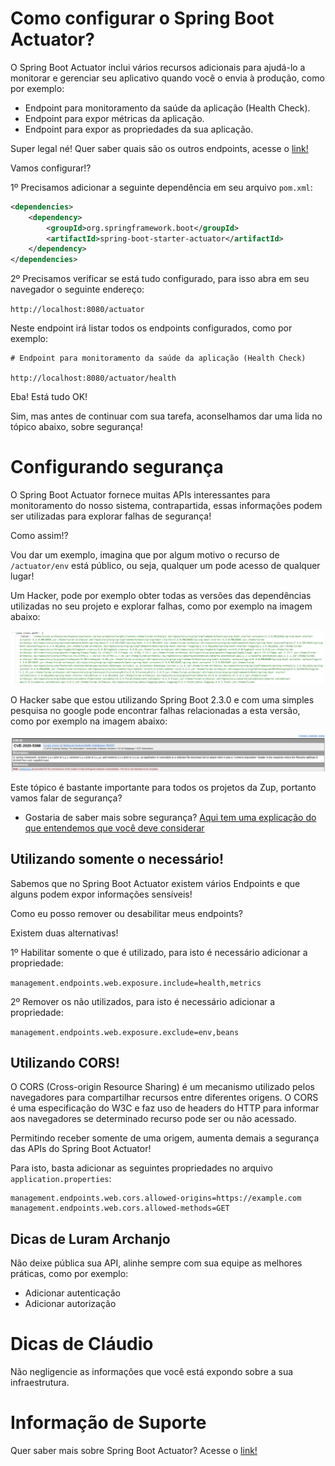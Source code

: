 # Como configurar o Spring Boot Actuator?

O Spring Boot Actuator inclui vários recursos adicionais para ajudá-lo a monitorar e gerenciar seu aplicativo quando 
você o envia à produção, como por exemplo:

- Endpoint para monitoramento da saúde da aplicação (Health Check).
- Endpoint para expor métricas da aplicação.
- Endpoint para expor as propriedades da sua aplicação.

Super legal né! Quer saber quais são os outros endpoints, acesse o [link!](https://docs.spring.io/spring-boot/docs/current/reference/html/production-ready-features.html#production-ready-endpoints)

Vamos configurar!?

1º Precisamos adicionar a seguinte dependência em seu arquivo `pom.xml`:

```xml
<dependencies>
	<dependency>
		<groupId>org.springframework.boot</groupId>
		<artifactId>spring-boot-starter-actuator</artifactId>
	</dependency>
</dependencies>
```

2º Precisamos verificar se está tudo configurado, para isso abra em seu navegador o seguinte endereço:

`http://localhost:8080/actuator`

Neste endpoint irá listar todos os endpoints configurados, como por exemplo:

```
# Endpoint para monitoramento da saúde da aplicação (Health Check)

http://localhost:8080/actuator/health
```

Eba! Está tudo OK!

Sim, mas antes de continuar com sua tarefa, aconselhamos dar uma lida no tópico abaixo, sobre segurança!

# Configurando segurança

O Spring Boot Actuator fornece muitas APIs interessantes para monitoramento do nosso sistema, contrapartida, essas 
informações podem ser utilizadas para explorar falhas de segurança!

Como assim!?

Vou dar um exemplo, imagina que por algum motivo o recurso de `/actuator/env` está público, ou seja, qualquer um pode 
acesso de qualquer lugar!

Um Hacker, pode por exemplo obter todas as versões das dependências utilizadas no seu projeto e 
explorar falhas, como por exemplo na imagem abaixo:

![alt text](../images/spring-008.png "Spring Boot Actuator")

O Hacker sabe que estou utilizando Spring Boot 2.3.0 e com uma simples pesquisa no google pode encontrar falhas 
relacionadas a esta versão, como por exemplo na imagem abaixo:

![alt text](../images/spring-009.png "Spring Boot Actuator")

Este tópico é bastante importante para todos os projetos da Zup, portanto vamos falar de segurança?

* Gostaria de saber mais sobre segurança? [Aqui tem uma explicação do que entendemos que você deve considerar](../informacao_procedural/seguranca_cloud_native.md)

## Utilizando somente o necessário!

Sabemos que no Spring Boot Actuator existem vários Endpoints e que alguns podem expor informações sensíveis!

Como eu posso remover ou desabilitar meus endpoints?

Existem duas alternativas!

1º Habilitar somente o que é utilizado, para isto é necessário adicionar a propriedade:

`management.endpoints.web.exposure.include=health,metrics` 

2º Remover os não utilizados, para isto é necessário adicionar a propriedade:

`management.endpoints.web.exposure.exclude=env,beans`

## Utilizando CORS!

O CORS (Cross-origin Resource Sharing) é um mecanismo utilizado pelos navegadores para compartilhar recursos entre 
diferentes origens. O CORS é uma especificação do W3C e faz uso de headers do HTTP para informar aos navegadores se 
determinado recurso pode ser ou não acessado.

Permitindo receber somente de uma origem, aumenta demais a segurança das APIs do Spring Boot Actuator!

Para isto, basta adicionar as seguintes propriedades no arquivo `application.properties`:

```properties
management.endpoints.web.cors.allowed-origins=https://example.com
management.endpoints.web.cors.allowed-methods=GET
```

## Dicas de Luram Archanjo

Não deixe pública sua API, alinhe sempre com sua equipe as melhores práticas, como por exemplo:

- Adicionar autenticação
- Adicionar autorização

# Dicas de Cláudio

Não negligencie as informações que você está expondo sobre a sua infraestrutura.

# Informação de Suporte

Quer saber mais sobre Spring Boot Actuator? Acesse o [link!](https://docs.spring.io/spring-boot/docs/current/reference/html/production-ready-features.html#production-ready-enabling)